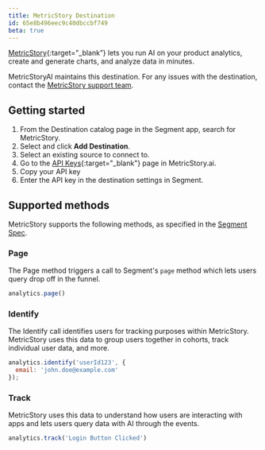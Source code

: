 ```yaml
---
title: MetricStory Destination
id: 65e8b496eec9c40dbccbf749
beta: true
---
```


[MetricStory](https://www.metricstory.ai){:target="_blank”} lets you run AI on your product analytics, create and generate charts, and analyze data in minutes.

MetricStoryAI maintains this destination. For any issues with the destination, contact the [MetricStory support team](support@metricstory.ai).

## Getting started

1. From the Destination catalog page in the Segment app, search for MetricStory.
2. Select and click **Add Destination**.
3. Select an existing source to connect to.
4. Go to the [API Keys](https://www.app.metricstory.ai/account/apikeys){:target="_blank"} page in MetricStory.ai.
5. Copy your API key
6. Enter the API key in the destination settings in Segment.

## Supported methods
MetricStory supports the following methods, as specified in the [Segment Spec](/docs/connections/spec).

### Page
The Page method triggers a call to Segment's `page` method which lets users query drop off in the funnel.

```js
analytics.page()
```

### Identify
The Identify call identifies users for tracking purposes within MetricStory. MetricStory uses this data to group users together in cohorts, track individual user data, and more.

```js
analytics.identify('userId123', {
  email: 'john.doe@example.com'
});
```

### Track
MetricStory uses this data to understand how users are interacting with apps and lets users query data with AI through the events.

```js
analytics.track('Login Button Clicked')
```
